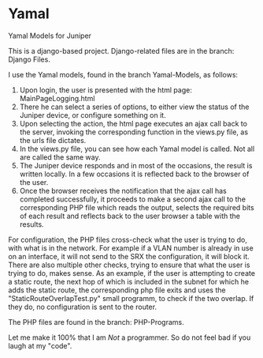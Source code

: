# Yamal
Yamal Models for Juniper

This is a django-based project. Django-related files are in the branch: Django Files.

I use the Yamal models, found in the branch Yamal-Models, as follows:

1. Upon login, the user is presented with the html page: MainPageLogging.html
2. There he can select a series of options, to either view the status of the Juniper device, or configure something on it.
3. Upon selecting the action, the html page executes an ajax call back to the server, invoking the corresponding function in the views.py    file, as the urls file dictates.
4. In the views.py file, you can see how each Yamal model is called. Not all are called the same way.
5. The Juniper device responds and in most of the occasions, the result is written locally. In a few occasions it is reflected back to the    browser of the user.
6. Once the browser receives the notification that the ajax call has completed successfully, it proceeds to make a second ajax call to the    corresponding PHP file which reads the output, selects the required bits of each result and reflects back to the user browser a table      with the results. 


For configuration, the PHP files cross-check what the user is trying to do, with what is in the network. For example if a VLAN number is already in use on an interface, it will not send to the SRX the configuration, it will block it. There are also multiple other checks, trying to ensure that what the user is trying to do, makes sense. As an example, if the user is attempting to create a static route, the next hop of which is included in the subnet for which he adds the static route, the corresponding php file exits and uses the "StaticRouteOverlapTest.py" small programm, to check if the two overlap. If they do, no configuration is sent to the router.

The PHP files are found in the branch: PHP-Programs.


Let me make it 100% that I am *Not* a programmer. So do not feel bad if you laugh at my "code". 
